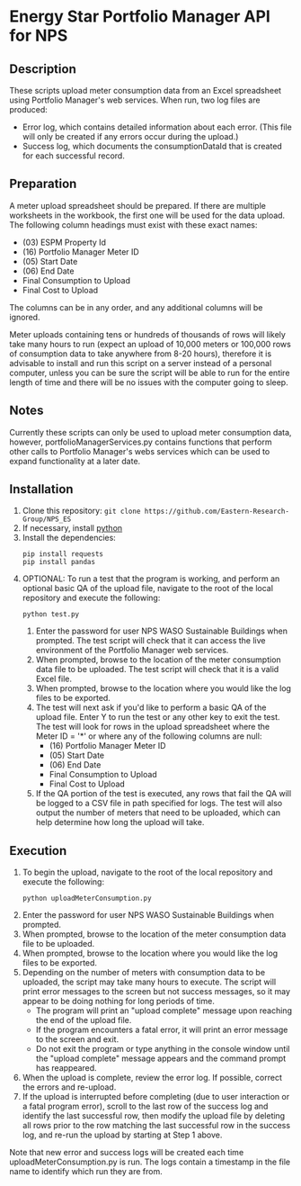 # Energy Star Portfolio Manager API for NPS

## Description
These scripts upload meter consumption data from an Excel spreadsheet using Portfolio Manager's web services. When run, two log files are produced: 
* Error log, which contains detailed information about each error. (This file will only be created if any errors occur during the upload.)
* Success log, which documents the consumptionDataId that is created for each successful record. 

## Preparation
A meter upload spreadsheet should be prepared. If there are multiple worksheets in the workbook, the first one will be used for the data upload. The following column headings must exist with these exact names:
* (03) ESPM Property Id
* (16) Portfolio Manager Meter ID
* (05) Start Date
* (06) End Date
* Final Consumption to Upload
* Final Cost to Upload

The columns can be in any order, and any additional columns will be ignored. 

Meter uploads containing tens or hundreds of thousands of rows will likely take many hours to run (expect an upload of 10,000 meters or 100,000 rows of consumption data to take anywhere from 8-20 hours), therefore it is advisable to install and run this script on a server instead of a personal computer, unless you can be sure the script will be able to run for the entire length of time and there will be no issues with the computer going to sleep. 

## Notes
Currently these scripts can only be used to upload meter consumption data, however, portfolioManagerServices.py contains functions that perform other calls to Portfolio Manager's webs services which can be used to expand functionality at a later date. 

## Installation
1. Clone this repository: ```git clone https://github.com/Eastern-Research-Group/NPS_ES```
1. If necessary, install [python](https://www.python.org/downloads/)
1. Install the dependencies:
    ```
    pip install requests
    pip install pandas
    ```
1. OPTIONAL: To run a test that the program is working, and perform an optional basic QA of the upload file, navigate to the root of the local repository and execute the following: 
    ```
    python test.py
    ``` 
    1. Enter the password for user NPS WASO Sustainable Buildings when prompted. The test script will check that it can access the live environment of the Portfolio Manager web services. 
    1. When prompted, browse to the location of the meter consumption data file to be uploaded. The test script will check that it is a valid Excel file.
    1. When prompted, browse to the location where you would like the log files to be exported. 
    1. The test will next ask if you'd like to perform a basic QA of the upload file. Enter Y to run the test or any other key to exit the test. The test will look for rows in the upload spreadsheet where the Meter ID = '\*' or where any of the following columns are null:
        * (16) Portfolio Manager Meter ID
        * (05) Start Date
        * (06) End Date
        * Final Consumption to Upload
        * Final Cost to Upload
    1. If the QA portion of the test is executed, any rows that fail the QA will be logged to a CSV file in path specified for logs. The test will also output the number of meters that need to be uploaded, which can help determine how long the upload will take. 

## Execution
1. To begin the upload, navigate to the root of the local repository and execute the following: 
    ```
    python uploadMeterConsumption.py
    ```
1. Enter the password for user NPS WASO Sustainable Buildings when prompted. 
1. When prompted, browse to the location of the meter consumption data file to be uploaded.
1. When prompted, browse to the location where you would like the log files to be exported. 
1. Depending on the number of meters with consumption data to be uploaded, the script may take many hours to execute. The script will print error messages to the screen but not success messages, so it may appear to be doing nothing for long periods of time. 
    * The program will print an "upload complete" message upon reaching the end of the upload file.
    * If the program encounters a fatal error, it will print an error message to the screen and exit. 
    * Do not exit the program or type anything in the console window until the "upload complete" message appears and the command prompt has reappeared. 
1. When the upload is complete, review the error log. If possible, correct the errors and re-upload. 
1. If the upload is interrupted before completing (due to user interaction or a fatal program error), scroll to the last row of the success log and identify the last successful row, then modify the upload file by deleting all rows prior to the row matching the last successful row in the success log, and re-run the upload by starting at Step 1 above. 

Note that new error and success logs will be created each time uploadMeterConsumption.py is run. The logs contain a timestamp in the file name to identify which run they are from. 


    
    